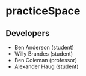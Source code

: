 # practiceSpace


## Developers
* Ben Anderson (student)
* Willy Brandes (student)
* Ben Coleman (professor)
* Alexander Haug (student)
